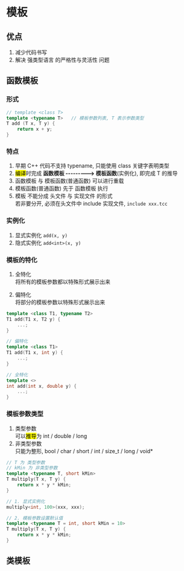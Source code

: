 # 模板

## 优点

1. 减少代码书写
2. 解决 强类型语言 的严格性与灵活性 问题

## 函数模板

### 形式

```c++
// template <class T>
template <typename T>   // 模板参数列表, T 表示参数类型
T add (T x, T y) {
    return x + y;
}
```

### 特点

1. 早期 C++ 代码不支持 typename, 只能使用 class 关键字表明类型
2. <mark>编译</mark>时完成 **函数模板 ---------> 模板函数**(实例化), 即完成 T 的推导
3. 函数模板 与 模板函数(普通函数) 可以进行重载
4. 模板函数(普通函数) 先于 函数模板 执行
5. 模板 不能分成 头文件 与 实现文件 的形式  
    若非要分开, 必须在头文件中 include 实现文件, `include xxx.tcc`

### 实例化

1. 显式实例化 `add(x, y)`
2. 隐式实例化 `add<int>(x, y)`

### 模板的特化

1. 全特化  
    将所有的模板参数都以特殊形式展示出来

2. 偏特化  
    将部分的模板参数以特殊形式展示出来

```c++
template <class T1, typename T2> 
T1 add(T1 x, T2 y) {
    ...;
}

// 偏特化
template <class T1>
T1 add(T1 x, int y) {
    ...;
}

// 全特化
template <>
int add(int x, double y) {
    ...;
}
```

### 模板参数类型

1. 类型参数  
    可以<mark>推导</mark>为 int / double / long
2. 非类型参数  
    只能为整形, bool / char / short / int / size_t / long / void*

```c++
// T 为 类型参数
// kMin 为 非类型参数
template <typename T, short kMin> 
T multiply(T x, T y) {
    return x * y * kMin;
}

// 1. 显式实例化
multiply<int, 100>(xxx, xxx);

// 2. 模板参数设置默认值
template <typename T = int, short kMin = 10> 
T multiply(T x, T y) {
    return x * y * kMin;
}
```

## 类模板

